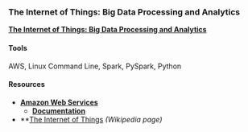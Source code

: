 ### The Internet of Things: Big Data Processing and Analytics

**[The Internet of Things: Big Data Processing and Analytics](https://dduril.github.io/ucscx-data-analytics/iot/)**

#### Tools

AWS, Linux Command Line, Spark, PySpark, Python

#### Resources

- **<a href="https://aws.amazon.com/">Amazon Web Services</a>**
    - **<a href="https://aws.amazon.com/documentation/">Documentation</a>**
- **<a href="https://en.wikipedia.org/wiki/Internet_of_things">The Internet of Things</a> _(Wikipedia page)_





